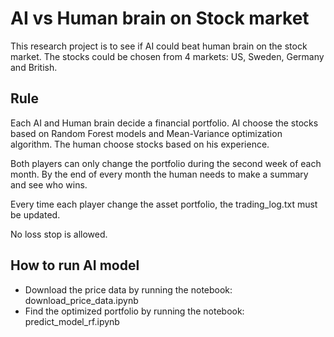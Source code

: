# AI vs Human brain on Stock market
This research project is to see if AI could beat human brain on the stock market.
The stocks could be chosen from 4 markets: US, Sweden, Germany and British.


## Rule
Each AI and Human brain decide a financial portfolio. AI choose the stocks based on Random Forest models and Mean-Variance optimization algorithm. The human choose stocks based on his experience.

Both players can only change the portfolio during the second week of each month. By the end of every month the human needs to make a summary and see who wins.

Every time each player change the asset portfolio, the trading_log.txt must be updated.

No loss stop is allowed.

## How to run AI model
- Download the price data by running the notebook: download_price_data.ipynb
- Find the optimized portfolio by running the notebook: predict_model_rf.ipynb



